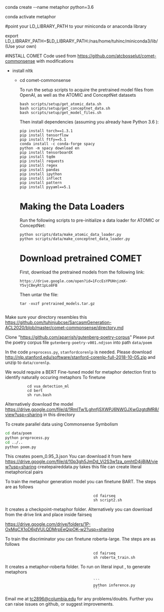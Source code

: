conda create --name metaphor python=3.6

conda activate metaphor

#point your LD_LIBRARY_PATH to your miniconda or anaconda library

export LD_LIBRARY_PATH=$LD_LIBRARY_PATH:/nas/home/tuhinc/miniconda3/lib/      (Use your own)





#INSTALL COMET
Code used from https://github.com/atcbosselut/comet-commonsense with modifications



  - install nltk
      
    - cd comet-commonsense
    
       To run the setup scripts to acquire the pretrained model files from OpenAI, as well as the ATOMIC and ConceptNet datasets

      ```
      bash scripts/setup/get_atomic_data.sh
      bash scripts/setup/get_conceptnet_data.sh
      bash scripts/setup/get_model_files.sh
      ```

      Then install dependencies (assuming you already have Python 3.6 ):

      ```
      pip install torch==1.3.1
      pip install tensorflow
      pip install ftfy==5.1
      conda install -c conda-forge spacy
      python -m spacy download en
      pip install tensorboardX
      pip install tqdm
      pip install requests
      pip install regex
      pip install pandas
      pip install ipython
      pip install inflect
      pip install pattern
      pip install pyyaml==5.1
      
      ```
      <h1> Making the Data Loaders </h1>

      Run the following scripts to pre-initialize a data loader for ATOMIC or ConceptNet:

      ```
      python scripts/data/make_atomic_data_loader.py
      python scripts/data/make_conceptnet_data_loader.py
      ```
      
      <h1> Download pretrained COMET </h1>
      
      First, download the pretrained models from the following link:

      ```
      https://drive.google.com/open?id=1FccEsYPUHnjzmX-Y5vjCBeyRt1pLo8FB
      ```

      Then untar the file:

      ```
      tar -xvzf pretrained_models.tar.gz
      
    
 Make sure your directory resembles this 
 https://github.com/tuhinjubcse/SarcasmGeneration-ACL2020/blob/master/comet-commonsense/directory.md
 

Clone "https://github.com/aparrish/gutenberg-poetry-corpus"
Please put the poetry corpus file `gutenberg-poetry-v001.ndjson` into path `data/poem`

In the code `preprocess.py`, `stanfordcorenlp` is needed. Please download http://nlp.stanford.edu/software/stanford-corenlp-full-2018-10-05.zip and unzip to `data/corenlp`.

We would require a BERT Fine-tuned model for metaphor detection first to identify naturally occuring metaphors
To finetune 
      
              cd vua_detection_ml
              cd bert
              sh run.bash
Alternatively download the model https://drive.google.com/file/d/1RmITw1LghnfjSXWPJ6NWGJXwGzgtdMR8/view?usp=sharing in this directory
              
To create parallel data using Commonsense Symbolism

```bash
cd data/poem
python preprocess.py
cd ../..
python poem.py
```

This creates poem_0.95_3.json
You can download it from here https://drive.google.com/file/d/10p3gh5JmDd_Vi2S3w1za_pmhtD4jjBjM/view?usp=sharing
createpaireddata.py takes this file can create literal metaphorical pairs


To train the metaphor generation model you can finetune BART. The steps are as follows


                                            
                                            cd fairseq
                                            sh script2.sh
                                            

                            
It creates a checkpoint-metaphor folder. Alternatively you can download from the drive link and place inside fairseq

https://drive.google.com/drive/folders/1P-OxMqCX1oD6jdVULQDMrpEeQjpOK-w2?usp=sharing


To train the discriminator you can finetune roberta-large. The steps are as follows


                                            
                                            cd fairseq
                                            sh roberta_train.sh
                                        
It creates a metaphor-roberta folder. 
To run on literal input , to generate metaphors
                                            
                                            ```
                                            python inference.py
                                            ```






Email me at tc2896@columbia.edu for any problems/doubts. Further you can raise issues on github, or suggest improvements.


